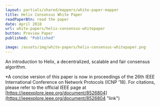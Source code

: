 ```yaml
---
layout: partials/shared/mappers/white-paper-mapper
title: Helix Consensus White Paper
readPaperBtn: read the paper
date: April 2018
url: white-papers/helix-consensus-whitepaper
button: Preview Paper
published: "Published"

image: /assets/img/white-papers/helix-consensus-whitepaper.png
---
```


An introduction to Helix, a decentralized, scalable and fair consensus algorithm.

\*A concise version of this paper is now in proceedings of the 26th IEEE International Conference on Network Protocols (ICNP ’18). For citations, please refer to the official IEEE page at [https://ieeexplore.ieee.org/document/8526804](https://ieeexplore.ieee.org/document/8526804 "link")
